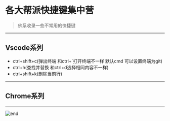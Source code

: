 
# **各大帮派快捷键集中营**
>佛系收录一些不常用的快捷键  

------
## **Vscode系列**
* ctrl+shift+c(弹出终端 和ctrl+`打开终端不一样 默认cmd 可以设置终端为git)
* ctrl+h(查找并替换 和ctrl+d选择相同内容不一样)
* ctrl+shift+k(删除当前行)



------
## **Chrome系列**






















------
![end](https://gitee.com/techpang/img_emoji_libs/raw/master/img_bed/markdown_images/end.jpg '富婆加我吧不想努力了')